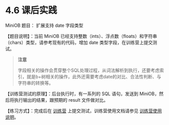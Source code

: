 # 4.6 课后实践

MiniOB 题目： 扩展支持 date 字段类型

【题目说明】：当前 MiniOB 已经支持整数（ints）、浮点数（floats）和字符串（chars）类型，请参考现有的代码，增加 date 类型字段，在训练营上提交测试。

> **注意**
>
> 字段相关的操作会贯穿整个SQL处理过程，从词法解析到执行，还要考虑索引，就是b+树相关的操作，此外还需要考虑date的对比、合法性判断、与字符串的转换等。

【训练营测试的原理】：后台执行时，有一系列的 SQL 语句，发送到 MiniOB，然后将执行输出的结果，跟预期的 result 文件做对比。

【练习方式】：完成后在 [训练营](https://open.oceanbase.com/train?questionId=200001) 上提交测试，训练营使用文档请参见 [训练营使用说明](https://ask.oceanbase.com/t/topic/35600372)。
